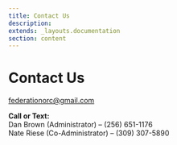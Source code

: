 ```yaml
---
title: Contact Us
description: 
extends: _layouts.documentation
section: content
---
```

# Contact Us

 
<a href="mailto:federationorc@gmail.com">federationorc@gmail.com</a>
 
<b>Call or Text:</b><br>
Dan Brown (Administrator) – (256) 651-1176<br>
Nate Riese (Co-Administrator) – (309) 307-5890<br>

